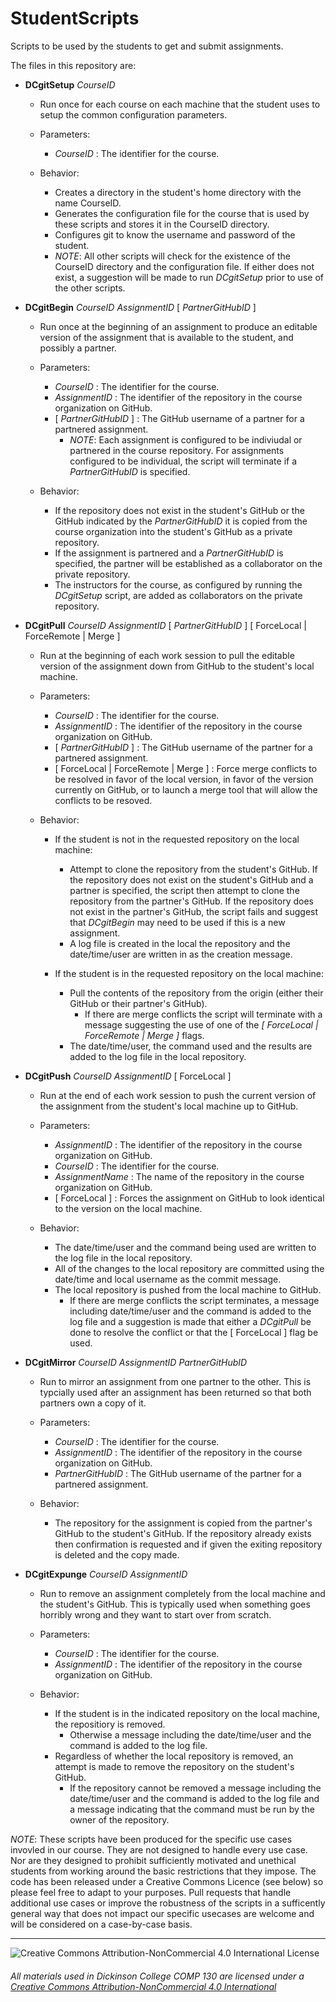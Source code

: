 # StudentScripts
Scripts to be used by the students to get and submit assignments.

The files in this repository are:
* __DCgitSetup__ _CourseID_
  * Run once for each course on each machine that the student uses to setup the common configuration parameters.
  
  * Parameters: 
    * _CourseID_ : The identifier for the course. 
    
  * Behavior:
    * Creates a directory in the student's home directory with the name CourseID.
    * Generates the configuration file for the course that is used by these scripts and stores it in the CourseID directory.
    * Configures git to know the username and password of the student.
    * _NOTE_: All other scripts will check for the existence of the CourseID directory and the configuration file.  If either does not exist, a suggestion will be made to run _DCgitSetup_ prior to use of the other scripts.
    
* __DCgitBegin__ _CourseID_ _AssignmentID_ [ _PartnerGitHubID_ ]
  * Run once at the beginning of an assignment to produce an editable version of the assignment that is available to the student, and possibly a partner. 

  * Parameters:
    * _CourseID_ : The identifier for the course. 
    * _AssignmentID_ : The identifier of the repository in the course organization on GitHub.
    * [ _PartnerGitHubID_ ] : The GitHub username of a partner for a partnered assignment.
      * _NOTE_: Each assignment is configured to be indiviudal or partnered in the course repository. For assignments configured to be individual, the script will terminate if a _PartnerGitHubID_ is specified.
      
   * Behavior:
     * If the repository does not exist in the student's GitHub or the GitHub indicated by the _PartnerGitHubID_ it is copied from the course organization into the student's GitHub as a private repository.
     * If the assignment is partnered and a _PartnerGitHubID_ is specified, the partner will be established as a collaborator on the private repository.
     * The instructors for the course, as configured by running the _DCgitSetup_ script, are added as collaborators on the private repository.
    
* __DCgitPull__ _CourseID_ _AssignmentID_ [ _PartnerGitHubID_ ] [ ForceLocal | ForceRemote | Merge ]
  * Run at the beginning of each work session to pull the editable version of the assignment down from GitHub to the student's local machine.
  
  * Parameters:
    * _CourseID_ : The identifier for the course. 
    * _AssignmentID_ : The identifier of the repository in the course organization on GitHub.
    * [ _PartnerGitHubID_ ] : The GitHub username of the partner for a partnered assignment.
    * [ ForceLocal | ForceRemote | Merge ] : Force merge conflicts to be resolved in favor of the local version, in favor of the version currently on GitHub, or to launch a merge tool that will allow the conflicts to be resoved.
      
  * Behavior:
    * If the student is not in the requested repository on the local machine:
      * Attempt to clone the repository from the student's GitHub.  If the repository does not exist on the student's GitHub and a partner is specified, the script then attempt to clone the repository from the partner's GitHub.  If the repository does not exist in the partner's GitHub, the script fails and suggest that _DCgitBegin_ may need to be used if this is a new assignment.
      * A log file is created in the local the repository and the date/time/user are written in as the creation message.
      
    * If the student is in the requested repository on the local machine:
      * Pull the contents of the repository from the origin (either their GitHub or their partner's GitHub).  
        * If there are merge conflicts the script will terminate with a message suggesting the use of one of the _[ ForceLocal | ForceRemote | Merge ]_ flags.
      * The date/time/user, the command used and the results are added to the log file in the local repository.
    
* __DCgitPush__ _CourseID_ _AssignmentID_ [ ForceLocal ]
  * Run at the end of each work session to push the current version of the assignment from the student's local machine up to GitHub.
    
  * Parameters:
    * _AssignmentID_ : The identifier of the repository in the course organization on GitHub.
    * _CourseID_ : The identifier for the course. 
    * _AssignmentName_ : The name of the repository in the course organization on GitHub.
    * [ ForceLocal ] : Forces the assignment on GitHub to look identical to the version on the local machine.
    
  * Behavior:
    * The date/time/user and the command being used are written to the log file in the local repository.
    * All of the changes to the local repository are committed using the date/time and local username as the commit message.
    * The local repository is pushed from the local machine to GitHub. 
      * If there are merge conflicts the script terminates, a message including date/time/user and the command is added to the log file and a suggestion is made that either a _DCgitPull_ be done to resolve the conflict or that the [ ForceLocal ] flag be used.

* __DCgitMirror__ _CourseID_ _AssignmentID_ _PartnerGitHubID_
  * Run to mirror an assignment from one partner to the other.  This is typcially used after an assignment has been returned so that both partners own a copy of it.
  
  * Parameters:
    * _CourseID_ : The identifier for the course. 
    * _AssignmentID_ : The identifier of the repository in the course organization on GitHub.
    * _PartnerGitHubID_ : The GitHub username of the partner for a partnered assignment.
    
  * Behavior:
    * The repository for the assignment is copied from the partner's GitHub to the student's GitHub.  If the repository already exists then confirmation is requested and if given the exiting repository is deleted and the copy made.
    
* __DCgitExpunge__ _CourseID_ _AssignmentID_
  * Run to remove an assignment completely from the local machine and the student's GitHub.  This is typically used when something goes horribly wrong and they want to start over from scratch.

  * Parameters:
    * _CourseID_ : The identifier for the course. 
    * _AssignmentID_ : The identifier of the repository in the course organization on GitHub.
    
  * Behavior:
    * If the student is in the indicated repository on the local machine, the repositiory is removed.
      * Otherwise a message including the date/time/user and the command is added to the log file.
    * Regardless of whether the local repository is removed, an attempt is made to remove the repository on the student's GitHub.
      * If the repository cannot be removed a message including the date/time/user and the command is added to the log file and a message indicating that the command must be run by the owner of the repository.

_NOTE_: These scripts have been produced for the specific use cases invovled in our course.  They are not designed to handle every use case. Nor are they designed to prohibit sufficiently motivated and unethical students from working around the basic restrictions that they impose.  The code has been released under a Creative Commons Licence (see below) so please feel free to adapt to your purposes. Pull requests that handle additional use cases or improve the robustness of the scripts in a sufficently general way that does not impact our specific usecases are welcome and will be considered on a case-by-case basis.

___
![Creative Commons Attribution-NonCommercial 4.0 International License](https://i.creativecommons.org/l/by-nc/4.0/88x31.png "Creative Commons Attribution-NonCommercial 4.0 International License")
###### All materials used in Dickinson College COMP 130</span> are licensed under a [Creative Commons Attribution-NonCommercial 4.0 International ](http://creativecommons.org/licenses/by-nc/4.0/)
